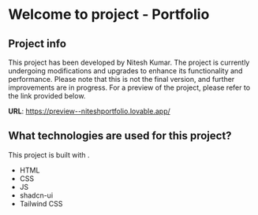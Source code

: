 # Welcome to project - Portfolio

## Project info
This project has been developed by Nitesh Kumar. The project is currently undergoing modifications and upgrades to enhance its functionality and performance. Please note that this is not the final version, and further improvements are in progress. For a preview of the project, please refer to the link provided below.

**URL**:  https://preview--niteshportfolio.lovable.app/

## What technologies are used for this project?

This project is built with .

- HTML
- CSS
- JS
- shadcn-ui
- Tailwind CSS
